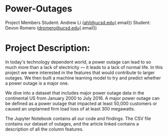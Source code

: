 # Power-Outages
Project Members
Student: Andrew Li (ahli@ucsd.edu{.email})
Student: Devon Romero (dromero@ucsd.edu{.email})
# Project Description:
In today's technology dependent world, a power outage can lead to so much more than a lack of electricity — it leads to a lack of normal life. In this project we were interested in the features that would contribute to larger outages. We then built a machine learning model to try and predict whether a power outage is a major one.

We dive into a dataset that includes major power outage data in the continental US from January 2000 to July 2016. A major power outage can be defined as a power outage that impacted at least 50,000 customers or caused an unplanned firm load loss of at least 300 megawatts. 

The Jupyter Notebook contains all our code and findings. The CSV file contains our dataset of outages, and the article linked contains a description of all the column features.
